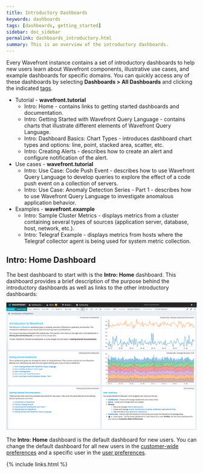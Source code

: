 ```yaml
---
title: Introductory Dashboards
keywords: dashboards
tags: [dashboards, getting_started]
sidebar: doc_sidebar
permalink: dashboards_introductory.html
summary: This is an overview of the introductory dashboards.
---
```

Every Wavefront instance contains a set of introductory dashboards to help new users learn about Wavefront components, illustrative use cases, and example dashboards for specific domains.  You can quickly access any of these dashboards by selecting **Dashboards > All Dashboards** and clicking the indicated [tags](tags_overview).

- Tutorial - **wavefront.tutorial**
  - Intro: Home - contains links to getting started dashboards and documentation.
  - Intro: Getting Started with Wavefront Query Language - contains charts that illustrate different elements of Wavefront Query Language.
  - Intro: Dashboard Basics: Chart Types - introduces dashboard chart types and options: line, point, stacked area, scatter, etc.
  - Intro: Creating Alerts - describes how to create an alert and configure notification of the alert.
- Use cases - **wavefront.tutorial**
  - Intro: Use Case: Code Push Event - describes how to use Wavefront Query Language to develop queries to explore the effect of a code push event on a collection of servers.
  - Intro: Use Case: Anomaly Detection Series - Part 1 - describes how to use Wavefront Query Language to investigate anomalous application behavior.
- Examples - **wavefront.example**
  - Intro: Sample Cluster Metrics - displays metrics from a cluster containing several types of sources (application server, database, host, network, etc.).
  - Intro: Telegraf Example - displays metrics from hosts where the Telegraf collector agent is being used for system metric collection.

## Intro: Home Dashboard

The best dashboard to start with is the **Intro: Home** dashboard. This dashboard provides a brief description of the purpose behind the introductory dashboards as well as links to the other introductory dashboards:

![intro_home.png](images/intro_home.png)

The **Intro: Home** dashboard is the default dashboard for new users. You can change the default dashboard for all new users in the [customer-wide preferences](dashboards_managing#prefs) and a specific user in the [user preferences](users_prefs_configuring).

{% include links.html %}
